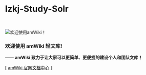 # lzkj-Study-Solr

<br>

![欢迎使用amWiki！](amWiki/images/logo.png "Solr的wiki文档")  

### 欢迎使用 amWiki 轻文库!
—— **amWiki 致力于让大家可以更简单、更便捷的建设个人和团队文库！**  

[ [amWiki 官网文档中心](https://amwiki.org/doc/) ]
